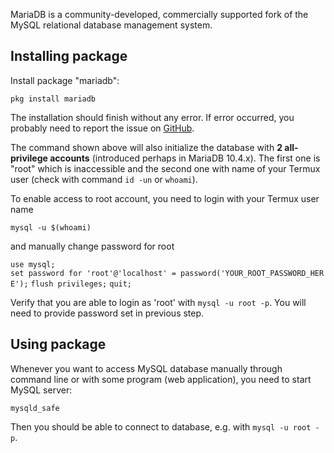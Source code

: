 MariaDB is a community-developed, commercially supported fork of the
MySQL relational database management system.

## Installing package

Install package "mariadb":

`pkg install mariadb`

The installation should finish without any error. If error occurred, you
probably need to report the issue on
[GitHub](https://github.com/termux/termux-packages/issues).

The command shown above will also initialize the database with **2
all-privilege accounts** (introduced perhaps in MariaDB 10.4.x). The
first one is "root" which is inaccessible and the second one with name
of your Termux user (check with command `id -un` or `whoami`).

To enable access to root account, you need to login with your Termux
user name

`mysql -u $(whoami)`

and manually change password for root

`use mysql;`
`set password for 'root'@'localhost' = password('YOUR_ROOT_PASSWORD_HERE');`
`flush privileges;`
`quit;`

Verify that you are able to login as 'root' with `mysql -u root -p`. You
will need to provide password set in previous step.

## Using package

Whenever you want to access MySQL database manually through command line
or with some program (web application), you need to start MySQL server:

`mysqld_safe`

Then you should be able to connect to database, e.g. with
`mysql -u root -p`.